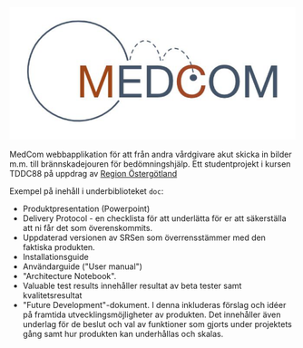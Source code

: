 ![](https://github.com/regionostergotland/MedCom-TDDC88/blob/front-end/doc/MedCom-logo.png?raw=true)

MedCom webbapplikation för att från andra vårdgivare akut skicka in bilder m.m. till brännskadejouren för bedömningshjälp.
Ett studentprojekt i kursen TDDC88 på uppdrag av [Region Östergötland](https://www.regionostergotland.se/)

Exempel på inehåll i underbiblioteket `doc`:
 * Produktpresentation (Powerpoint)
 * Delivery Protocol - en checklista för att underlätta för er att säkerställa att ni får det som överenskommits.
 * Uppdaterad versionen av SRSen som överrensstämmer med den faktiska produkten. 
 * Installationsguide
 * Användarguide ("User manual") 
 * "Architecture Notebook".
 * Valuable test results innehåller resultat av beta tester samt kvalitetsresultat
 * "Future Development"-dokument. I denna inkluderas förslag och idéer på framtida utvecklingsmöjligheter av produkten. Det innehåller även underlag för de beslut och val av funktioner som gjorts under projektets gång samt hur produkten kan underhållas och skalas.
